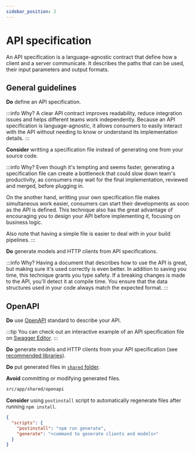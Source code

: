 ```yaml
---
sidebar_position: 2
---
```

# API specification

An API specification is a language-agnostic contract that define how a client and a server communicate.
It describes the paths that can be used, their input parameters and output formats.

## General guidelines

**Do** define an API specification.

:::info Why?
A clear API contract improves readability, reduce integration issues and helps different teams work independently.
Because an API specification is language-agnostic, it allows consumers to easily interact with the API without needing to know or understand its implementation details.
:::

**Consider** writting a specification file instead of generating one from your source code.

:::info Why?
Even though it's tempting and seems faster, generating a specification file can create a bottleneck that could slow down team's productivity, as consumers may wait for the final implementation, reviewed and merged, before plugging in.

On the another hand, writting your own specification file makes simultaneous work easier, consumers can start their developments as soon as the API is defined.
This technique also has the great advantage of encouraging you to design your API before implementing it, focusing on business logic.

Also note that having a simple file is easier to deal with in your build pipelines.
:::

**Do** generate models and HTTP clients from API specifications.

:::info Why?
Having a document that describes how to use the API is great, but making sure it's used correctly is even better.
In addition to saving you time, this technique grants you type safety. If a breaking changes is made to the API, you'll detect it at compile time.
You ensure that the data structures used in your code always match the expected format.
:::

## OpenAPI

**Do** use [OpenAPI](https://www.openapis.org/) standard to describe your API.

:::tip
You can check out an interactive example of an API specification file on [Swagger Editor](https://editor.swagger.io/).
:::

**Do** generate models and HTTP clients from your API specification (see [recommended libraries](../libraries.md#openapi-code-generation)).

**Do** put generated files in [`shared` folder](../general//folder-structure.md#shared-folder).

**Avoid** committing or modifying generated files.

```txt title="✅ .gitignore"
src/app/shared/openapi
```

**Consider** using `postinstall` script to automatically regenerate files after running `npm install`.

```json title="✅ package.json"
{
  "scripts": {
    "postinstall": "npm run generate",
    "generate": "<command to generate clients and models>"
  }
}
```
